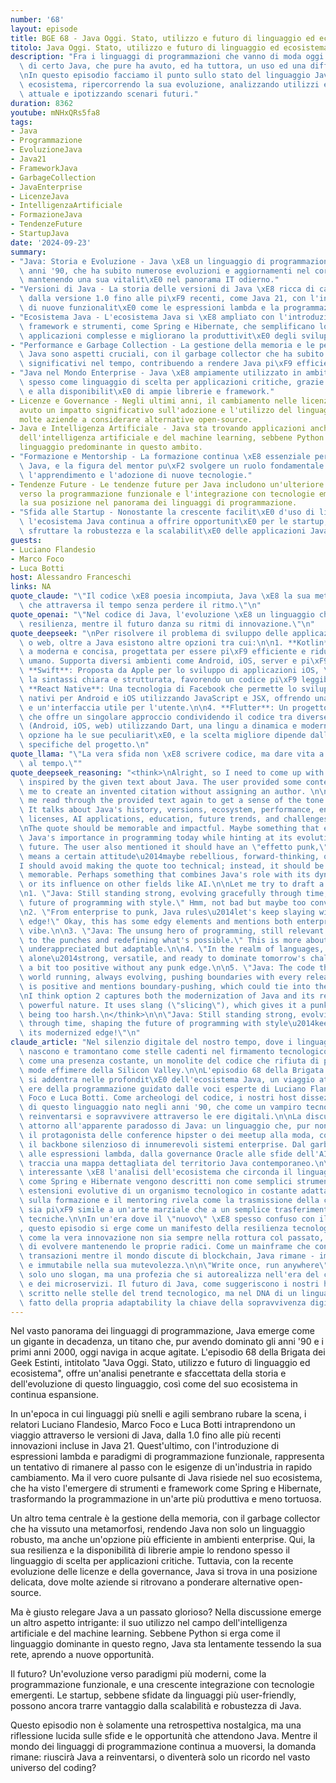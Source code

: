 ```yaml
---
number: '68'
layout: episode
title: BGE 68 - Java Oggi. Stato, utilizzo e futuro di linguaggio ed ecosistema
titolo: Java Oggi. Stato, utilizzo e futuro di linguaggio ed ecosistema
description: "Fra i linguaggi di programmazioni che vanno di moda oggi non rientra\
  \ di certo Java, che pure ha avuto, ed ha tuttora, un uso ed una diffusione enorme.\r\
  \nIn questo episodio facciamo il punto sullo stato del linguaggio Java e del suo\
  \ ecosistema, ripercorrendo la sua evoluzione, analizzando utilizzi e diffusione\
  \ attuale e ipotizzando scenari futuri."
duration: 8362
youtube: mNHxQRs5fa8
tags:
- Java
- Programmazione
- EvoluzioneJava
- Java21
- FrameworkJava
- GarbageCollection
- JavaEnterprise
- LicenzeJava
- IntelligenzaArtificiale
- FormazioneJava
- TendenzeFuture
- StartupJava
date: '2024-09-23'
summary:
- "Java: Storia e Evoluzione - Java \xE8 un linguaggio di programmazione nato negli\
  \ anni '90, che ha subito numerose evoluzioni e aggiornamenti nel corso degli anni,\
  \ mantenendo una sua vitalit\xE0 nel panorama IT odierno."
- "Versioni di Java - La storia delle versioni di Java \xE8 ricca di cambiamenti significativi,\
  \ dalla versione 1.0 fino alle pi\xF9 recenti, come Java 21, con l'introduzione\
  \ di nuove funzionalit\xE0 come le espressioni lambda e la programmazione funzionale."
- "Ecosistema Java - L'ecosistema Java si \xE8 ampliato con l'introduzione di vari\
  \ framework e strumenti, come Spring e Hibernate, che semplificano lo sviluppo di\
  \ applicazioni complesse e migliorano la produttivit\xE0 degli sviluppatori."
- "Performance e Garbage Collection - La gestione della memoria e le performance di\
  \ Java sono aspetti cruciali, con il garbage collector che ha subito miglioramenti\
  \ significativi nel tempo, contribuendo a rendere Java pi\xF9 efficiente."
- "Java nel Mondo Enterprise - Java \xE8 ampiamente utilizzato in ambito enterprise,\
  \ spesso come linguaggio di scelta per applicazioni critiche, grazie alla sua robustezza\
  \ e alla disponibilit\xE0 di ampie librerie e framework."
- Licenze e Governance - Negli ultimi anni, il cambiamento nelle licenze di Java ha
  avuto un impatto significativo sull'adozione e l'utilizzo del linguaggio, spingendo
  molte aziende a considerare alternative open-source.
- Java e Intelligenza Artificiale - Java sta trovando applicazioni anche nel campo
  dell'intelligenza artificiale e del machine learning, sebbene Python rimanga il
  linguaggio predominante in questo ambito.
- "Formazione e Mentorship - La formazione continua \xE8 essenziale per i programmatori\
  \ Java, e la figura del mentor pu\xF2 svolgere un ruolo fondamentale nell'accelerare\
  \ l'apprendimento e l'adozione di nuove tecnologie."
- Tendenze Future - Le tendenze future per Java includono un'ulteriore evoluzione
  verso la programmazione funzionale e l'integrazione con tecnologie emergenti, mantenendo
  la sua posizione nel panorama dei linguaggi di programmazione.
- "Sfida alle Startup - Nonostante la crescente facilit\xE0 d'uso di linguaggi e framework,\
  \ l'ecosistema Java continua a offrire opportunit\xE0 per le startup, che possono\
  \ sfruttare la robustezza e la scalabilit\xE0 delle applicazioni Java."
guests:
- Luciano Flandesio
- Marco Foco
- Luca Botti
host: Alessandro Franceschi
links: NA
quote_claude: "\"Il codice \xE8 poesia incompiuta, Java \xE8 la sua metrica rigorosa\
  \ che attraversa il tempo senza perdere il ritmo.\"\n"
quote_openai: "\"Nel codice di Java, l'evoluzione \xE8 un linguaggio che parla di\
  \ resilienza, mentre il futuro danza su ritmi di innovazione.\"\n"
quote_deepseek: "\nPer risolvere il problema di sviluppo delle applicazioni mobili\
  \ o web, oltre a Java esistono altre opzioni tra cui:\n\n1. **Kotlin**: Una lingu\
  \ a moderna e concisa, progettata per essere pi\xF9 efficiente e ridurre l'errore\
  \ umano. Supporta diversi ambienti come Android, iOS, server e pi\xF9.\n   \n2.\
  \ **Swift**: Proposta da Apple per lo sviluppo di applicazioni iOS, \xE8 nota per\
  \ la sintassi chiara e strutturata, favorendo un codice pi\xF9 leggibile.\n\n3.\
  \ **React Native**: Una tecnologia di Facebook che permette lo sviluppo di applicazioni\
  \ nativi per Android e iOS utilizzando JavaScript e JSX, offrendo una buona performanza\
  \ e un'interfaccia utile per l'utente.\n\n4. **Flutter**: Un progetto di Google\
  \ che offre un singolare approccio condividendo il codice tra diverse piattaforme\
  \ (Android, iOS, web) utilizzando Dart, una lingu a dinamica e moderna.\n\nOgni\
  \ opzione ha le sue peculiarit\xE0, e la scelta migliore dipende dalle esigenze\
  \ specifiche del progetto.\n"
quote_llama: "\"La vera sfida non \xE8 scrivere codice, ma dare vita a idee che sopravvivano\
  \ al tempo.\""
quote_deepseek_reasoning: "<think>\nAlright, so I need to come up with a short quote\
  \ inspired by the given text about Java. The user provided some content and wants\
  \ me to create an invented citation without assigning an author. \n\nFirst, let\
  \ me read through the provided text again to get a sense of the tone and key points.\
  \ It talks about Java's history, versions, ecosystem, performance, enterprise use,\
  \ licenses, AI applications, education, future trends, and challenges from startups.\n\
  \nThe quote should be memorable and impactful. Maybe something that encapsulates\
  \ Java's importance in programming today while hinting at its evolution or potential\
  \ future. The user also mentioned it should have an \"effetto punk,\" which I think\
  \ means a certain attitude\u2014maybe rebellious, forward-thinking, or edgy.\n\n\
  I should avoid making the quote too technical; instead, it should be catchy and\
  \ memorable. Perhaps something that combines Java's role with its dynamic aspects\
  \ or its influence on other fields like AI.\n\nLet me try to draft a few options:\n\
  \n1. \"Java: Still standing strong, evolving gracefully through time, shaping the\
  \ future of programming with style.\" Hmm, not bad but maybe too conventional.\n\
  \n2. \"From enterprise to punk, Java rules\u2014let's keep slaying with its modernized\
  \ edge!\" Okay, this has some edgy elements and mentions both enterprise and a rebellious\
  \ vibe.\n\n3. \"Java: The unsung hero of programming, still relevant today, adapting\
  \ to the punches and redefining what's possible.\" This is more about Java being\
  \ underappreciated but adaptable.\n\n4. \"In the realm of languages, Java stands\
  \ alone\u2014strong, versatile, and ready to dominate tomorrow's challenges.\" Maybe\
  \ a bit too positive without any punk edge.\n\n5. \"Java: The code that keeps the\
  \ world running, always evolving, pushing boundaries with every release!\" This\
  \ is positive and mentions boundary-pushing, which could tie into the 'punk' aspect.\n\
  \nI think option 2 captures both the modernization of Java and its rebellious yet\
  \ powerful nature. It uses slang (\"slicing\"), which gives it a punk feel without\
  \ being too harsh.\n</think>\n\n\"Java: Still standing strong, evolving gracefully\
  \ through time, shaping the future of programming with style\u2014keep slaying with\
  \ its modernized edge!\"\n"
claude_article: "Nel silenzio digitale del nostro tempo, dove i linguaggi di programmazione\
  \ nascono e tramontano come stelle cadenti nel firmamento tecnologico, Java persiste\
  \ come una presenza costante, un monolite del codice che rifiuta di piegarsi alle\
  \ mode effimere della Silicon Valley.\n\nL'episodio 68 della Brigata dei Geek Estinti\
  \ si addentra nelle profondit\xE0 dell'ecosistema Java, un viaggio attraverso le\
  \ ere della programmazione guidato dalle voci esperte di Luciano Flandesio, Marco\
  \ Foco e Luca Botti. Come archeologi del codice, i nostri host dissezionano l'evoluzione\
  \ di questo linguaggio nato negli anni '90, che come un vampiro tecnologico ha saputo\
  \ reinventarsi e sopravvivere attraverso le ere digitali.\n\nLa discussione orbita\
  \ attorno all'apparente paradosso di Java: un linguaggio che, pur non essendo pi\xF9\
  \ il protagonista delle conference hipster o dei meetup alla moda, continua a essere\
  \ il backbone silenzioso di innumerevoli sistemi enterprise. Dal garbage collector\
  \ alle espressioni lambda, dalla governance Oracle alle sfide dell'AI, l'episodio\
  \ traccia una mappa dettagliata del territorio Java contemporaneo.\n\nParticolarmente\
  \ interessante \xE8 l'analisi dell'ecosistema che circonda il linguaggio: framework\
  \ come Spring e Hibernate vengono descritti non come semplici strumenti, ma come\
  \ estensioni evolutive di un organismo tecnologico in costante adattamento. La discussione\
  \ sulla formazione e il mentoring rivela come la trasmissione della conoscenza Java\
  \ sia pi\xF9 simile a un'arte marziale che a un semplice trasferimento di competenze\
  \ tecniche.\n\nIn un'era dove il \"nuovo\" \xE8 spesso confuso con il \"migliore\"\
  , questo episodio si erge come un manifesto della resilienza tecnologica, dimostrando\
  \ come la vera innovazione non sia sempre nella rottura col passato, ma nella capacit\xE0\
  \ di evolvere mantenendo le proprie radici. Come un mainframe che continua a processare\
  \ transazioni mentre il mondo discute di blockchain, Java rimane - imperterrito\
  \ e immutabile nella sua mutevolezza.\n\n\"Write once, run anywhere\" non \xE8 pi\xF9\
  \ solo uno slogan, ma una profezia che si autorealizza nell'era del cloud computing\
  \ e dei microservizi. Il futuro di Java, come suggeriscono i nostri host, non \xE8\
  \ scritto nelle stelle del trend tecnologico, ma nel DNA di un linguaggio che ha\
  \ fatto della propria adaptability la chiave della sopravvivenza digitale.\n"
---
```

Nel vasto panorama dei linguaggi di programmazione, Java emerge come un gigante in decadenza, un titano che, pur avendo dominato gli anni '90 e i primi anni 2000, oggi naviga in acque agitate. L'episodio 68 della Brigata dei Geek Estinti, intitolato "Java Oggi. Stato, utilizzo e futuro di linguaggio ed ecosistema", offre un'analisi penetrante e sfaccettata della storia e dell'evoluzione di questo linguaggio, così come del suo ecosistema in continua espansione.

In un'epoca in cui linguaggi più snelli e agili sembrano rubare la scena, i relatori Luciano Flandesio, Marco Foco e Luca Botti intraprendono un viaggio attraverso le versioni di Java, dalla 1.0 fino alle più recenti innovazioni incluse in Java 21. Quest'ultimo, con l'introduzione di espressioni lambda e paradigmi di programmazione funzionale, rappresenta un tentativo di rimanere al passo con le esigenze di un'industria in rapido cambiamento. Ma il vero cuore pulsante di Java risiede nel suo ecosistema, che ha visto l'emergere di strumenti e framework come Spring e Hibernate, trasformando la programmazione in un'arte più produttiva e meno tortuosa.

Un altro tema centrale è la gestione della memoria, con il garbage collector che ha vissuto una metamorfosi, rendendo Java non solo un linguaggio robusto, ma anche un'opzione più efficiente in ambienti enterprise. Qui, la sua resilienza e la disponibilità di librerie ampie lo rendono spesso il linguaggio di scelta per applicazioni critiche. Tuttavia, con la recente evoluzione delle licenze e della governance, Java si trova in una posizione delicata, dove molte aziende si ritrovano a ponderare alternative open-source.

Ma è giusto relegare Java a un passato glorioso? Nella discussione emerge un altro aspetto intrigante: il suo utilizzo nel campo dell'intelligenza artificiale e del machine learning. Sebbene Python si erga come il linguaggio dominante in questo regno, Java sta lentamente tessendo la sua rete, aprendo a nuove opportunità.

Il futuro? Un'evoluzione verso paradigmi più moderni, come la programmazione funzionale, e una crescente integrazione con tecnologie emergenti. Le startup, sebbene sfidate da linguaggi più user-friendly, possono ancora trarre vantaggio dalla scalabilità e robustezza di Java.

Questo episodio non è solamente una retrospettiva nostalgica, ma una riflessione lucida sulle sfide e le opportunità che attendono Java. Mentre il mondo dei linguaggi di programmazione continua a muoversi, la domanda rimane: riuscirà Java a reinventarsi, o diventerà solo un ricordo nel vasto universo del coding?
